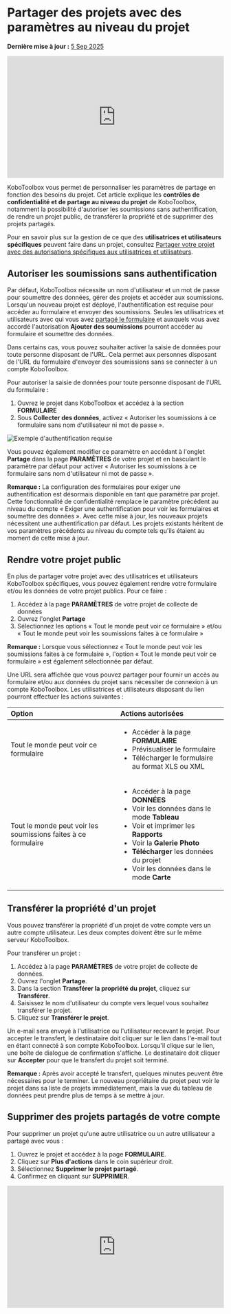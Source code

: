 # Partager des projets avec des paramètres au niveau du projet
**Dernière mise à jour :** <a href="https://github.com/kobotoolbox/docs/blob/03c0981e6da0be6aec3385dfe68b2ebb0f71b2f8/source/project_sharing_settings.md" class="reference">5 Sep 2025</a>

<iframe src="https://www.youtube.com/embed/vRuAan0aSfY?si=FbKeyjF9XitYdUWC" style="width: 100%; aspect-ratio: 16 / 9; height: auto; border: 0;" title="YouTube video player" frameborder="0" allow="accelerometer; autoplay; clipboard-write; encrypted-media; gyroscope; picture-in-picture; web-share" allowfullscreen></iframe>

KoboToolbox vous permet de personnaliser les paramètres de partage en fonction des besoins du projet. Cet article explique les **contrôles de confidentialité et de partage au niveau du projet** de KoboToolbox, notamment la possibilité d'autoriser les soumissions sans authentification, de rendre un projet public, de transférer la propriété et de supprimer des projets partagés.

<p class="note">
  Pour en savoir plus sur la gestion de ce que des <strong>utilisatrices et utilisateurs spécifiques</strong> peuvent faire dans un projet, consultez <a href="https://support.kobotoolbox.org/managing_permissions.html">Partager votre projet avec des autorisations spécifiques aux utilisatrices et utilisateurs</a>.
</p>

## Autoriser les soumissions sans authentification

Par défaut, KoboToolbox nécessite un nom d'utilisateur et un mot de passe pour soumettre des données, gérer des projets et accéder aux soumissions. Lorsqu'un nouveau projet est déployé, l'authentification est requise pour accéder au formulaire et envoyer des soumissions. Seules les utilisatrices et utilisateurs avec qui vous avez [partagé le formulaire](https://support.kobotoolbox.org/managing_permissions.html) et auxquels vous avez accordé l'autorisation **Ajouter des soumissions** pourront accéder au formulaire et soumettre des données.

Dans certains cas, vous pouvez souhaiter activer la saisie de données pour toute personne disposant de l'URL. Cela permet aux personnes disposant de l'URL du formulaire d'envoyer des soumissions sans se connecter à un compte KoboToolbox.

Pour autoriser la saisie de données pour toute personne disposant de l'URL du formulaire :
1. Ouvrez le projet dans KoboToolbox et accédez à la section **FORMULAIRE**
2. Sous **Collecter des données**, activez « Autoriser les soumissions à ce formulaire sans nom d'utilisateur ni mot de passe ».

![Exemple d'authentification requise](images/project_sharing_settings/require_authentication.png)

Vous pouvez également modifier ce paramètre en accédant à l'onglet **Partage** dans la page **PARAMÈTRES** de votre projet et en basculant le paramètre par défaut pour activer « Autoriser les soumissions à ce formulaire sans nom d'utilisateur ni mot de passe ».

<p class="note">
  <strong>Remarque :</strong> La configuration des formulaires pour exiger une authentification est désormais disponible en tant que paramètre par projet. Cette fonctionnalité de confidentialité remplace le paramètre précédent au niveau du compte « Exiger une authentification pour voir les formulaires et soumettre des données ». Avec cette mise à jour, les nouveaux projets nécessitent une authentification par défaut. Les projets existants héritent de vos paramètres précédents au niveau du compte tels qu'ils étaient au moment de cette mise à jour.
</p>

## Rendre votre projet public

En plus de partager votre projet avec des utilisatrices et utilisateurs KoboToolbox spécifiques, vous pouvez également rendre votre formulaire et/ou les données de votre projet publics. Pour ce faire :

1. Accédez à la page **PARAMÈTRES** de votre projet de collecte de données
2. Ouvrez l'onglet **Partage**
3. Sélectionnez les options « Tout le monde peut voir ce formulaire » et/ou « Tout le monde peut voir les soumissions faites à ce formulaire »

<p class="note">
  <strong>Remarque :</strong> Lorsque vous sélectionnez « Tout le monde peut voir les soumissions faites à ce formulaire », l'option « Tout le monde peut voir ce formulaire » est également sélectionnée par défaut.
</p>

Une URL sera affichée que vous pouvez partager pour fournir un accès au formulaire et/ou aux données du projet sans nécessiter de connexion à un compte KoboToolbox. Les utilisatrices et utilisateurs disposant du lien pourront effectuer les actions suivantes :

| **Option**    | **Actions autorisées**                                |
| :----------------- | :--------------------------------------------- |
| Tout le monde peut voir ce formulaire              | <ul><li>Accéder à la page **FORMULAIRE**</li> <li>Prévisualiser le formulaire</li> <li>Télécharger le formulaire au format XLS ou XML</li></ul> |
| Tout le monde peut voir les soumissions faites à ce formulaire      | <ul><li>Accéder à la page **DONNÉES**</li><li>Voir les données dans le mode **Tableau**</li><li>Voir et imprimer les **Rapports**</li><li>Voir la **Galerie Photo**</li><li>**Télécharger** les données du projet</li><li>Voir les données dans le mode **Carte**</li></ul> |

## Transférer la propriété d'un projet

Vous pouvez transférer la propriété d'un projet de votre compte vers un autre compte utilisateur. Les deux comptes doivent être sur le même serveur KoboToolbox.

Pour transférer un projet :
1. Accédez à la page **PARAMÈTRES** de votre projet de collecte de données.
2. Ouvrez l'onglet **Partage**.
3. Dans la section **Transférer la propriété du projet**, cliquez sur **Transférer**.
4. Saisissez le nom d'utilisateur du compte vers lequel vous souhaitez transférer le projet.
5. Cliquez sur **Transférer le projet**.
   
Un e-mail sera envoyé à l'utilisatrice ou l'utilisateur recevant le projet. Pour accepter le transfert, le destinataire doit cliquer sur le lien dans l'e-mail tout en étant connecté à son compte KoboToolbox. Lorsqu'il clique sur le lien, une boîte de dialogue de confirmation s'affiche. Le destinataire doit cliquer sur **Accepter** pour que le transfert du projet soit terminé.

<p class="note">
  <strong>Remarque :</strong> Après avoir accepté le transfert, quelques minutes peuvent être nécessaires pour le terminer. Le nouveau propriétaire du projet peut voir le projet dans sa liste de projets immédiatement, mais la vue du tableau de données peut prendre plus de temps à se mettre à jour.
</p>

## Supprimer des projets partagés de votre compte

Pour supprimer un projet qu'une autre utilisatrice ou un autre utilisateur a partagé avec vous :

1. Ouvrez le projet et accédez à la page **FORMULAIRE**.
2. Cliquez sur <i class="k-icon-more"></i> **Plus d'actions** dans le coin supérieur droit.
3. Sélectionnez **Supprimer le projet partagé**.
4. Confirmez en cliquant sur **SUPPRIMER**.

<iframe src="https://www.youtube.com/embed/EZyj0tQXtzA?si=EmE0bahqxFAW2Fqm" style="width: 100%; aspect-ratio: 16 / 9; height: auto; border: 0;" title="YouTube video player" frameborder="0" allow="accelerometer; autoplay; clipboard-write; encrypted-media; gyroscope; picture-in-picture; web-share" allowfullscreen></iframe>
